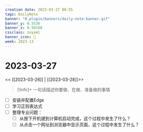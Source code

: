 ```yaml
---
creation date: 2023-03-27 08:55
tags: DailyNote
banner: "0.plugin/banners/daily-note-banner.gif"
banner_y: 0.5536
banner_x: 0.50168
cssclass: noyaml
banner_icon: 💌
week: 2023-13
---
```


# 2023-03-27

<< [[2023-03-26]] | [[2023-03-28]]>>


> [!info]+ 一句话描述你要做、在做、准备做的事情
> 


- [ ] 安装并配置Edge
- [ ] 学习正则表达式
- [ ] 整理专业问题：
	- [ ] 从按下开机键到计算机启动完成，这个过程中发生了什么？
	- [ ] 从点击一个网址到浏览器中显示页面，这个过程中发生了什么？
